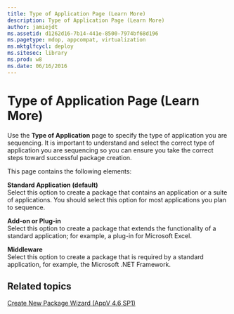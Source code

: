 ```yaml
---
title: Type of Application Page (Learn More)
description: Type of Application Page (Learn More)
author: jamiejdt
ms.assetid: d1262d16-7b14-441e-8500-7974bf68d196
ms.pagetype: mdop, appcompat, virtualization
ms.mktglfcycl: deploy
ms.sitesec: library
ms.prod: w8
ms.date: 06/16/2016
---
```



# Type of Application Page (Learn More)


Use the **Type of Application** page to specify the type of application you are sequencing. It is important to understand and select the correct type of application you are sequencing so you can ensure you take the correct steps toward successful package creation.

This page contains the following elements:

<a href="" id="standard-application--default-"></a>**Standard Application (default)**  
Select this option to create a package that contains an application or a suite of applications. You should select this option for most applications you plan to sequence.

<a href="" id="add-on-or-plug-in"></a>**Add-on or Plug-in**  
Select this option to create a package that extends the functionality of a standard application; for example, a plug-in for Microsoft Excel.

<a href="" id="middleware"></a>**Middleware**  
Select this option to create a package that is required by a standard application, for example, the Microsoft .NET Framework.

## Related topics


[Create New Package Wizard (AppV 4.6 SP1)](create-new-package-wizard---appv-46-sp1-.md)

 

 





